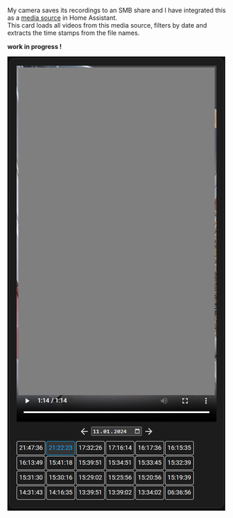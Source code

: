 My camera saves its recordings to an SMB share and I have integrated this as a [media source](https://www.home-assistant.io/common-tasks/os/#add-a-new-network-storage) in Home Assistant.  
This card loads all videos from this media source, filters by date and extracts the time stamps from the file names.

**work in progress !**

![](images/screenshot.png)